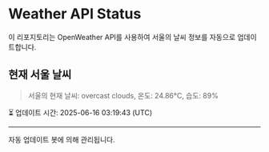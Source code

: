 
# Weather API Status

이 리포지토리는 OpenWeather API를 사용하여 서울의 날씨 정보를 자동으로 업데이트합니다.

## 현재 서울 날씨
> 서울의 현재 날씨: overcast clouds, 온도: 24.86°C, 습도: 89%

⏳ 업데이트 시간: 2025-06-16 03:19:43 (UTC)

---
자동 업데이트 봇에 의해 관리됩니다.
